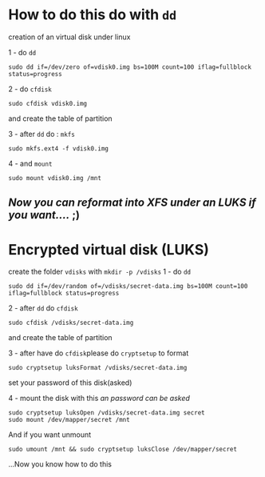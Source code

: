 # How to do this do with `dd` 
creation of an virtual disk under linux

1 - do `dd`
```
sudo dd if=/dev/zero of=vdisk0.img bs=100M count=100 iflag=fullblock status=progress
```
2 - do `cfdisk`
```
sudo cfdisk vdisk0.img
```
and create the table of partition

3 - after `dd` do : `mkfs`
```
sudo mkfs.ext4 -f vdisk0.img
```

4 - and `mount`
```
sudo mount vdisk0.img /mnt
```

## _Now you can reformat into XFS under an LUKS if you want...._  ;) 


# Encrypted virtual disk (LUKS)
create the folder `vdisks` with `mkdir -p /vdisks`
1 - do `dd`
```
sudo dd if=/dev/random of=/vdisks/secret-data.img bs=100M count=100 iflag=fullblock status=progress
```

2 - after `dd` do `cfdisk`
```
sudo cfdisk /vdisks/secret-data.img
```
and create the table of partition

3 - after have do `cfdisk`please do `cryptsetup` to format
```
sudo cryptsetup luksFormat /vdisks/secret-data.img
```
set your password of this disk(asked)

4 - mount the disk with this
_an password can be asked_
```
sudo cryptsetup luksOpen /vdisks/secret-data.img secret
sudo mount /dev/mapper/secret /mnt
```

And if you want unmount
```
sudo umount /mnt && sudo cryptsetup luksClose /dev/mapper/secret
```

...Now you know how to do this 
